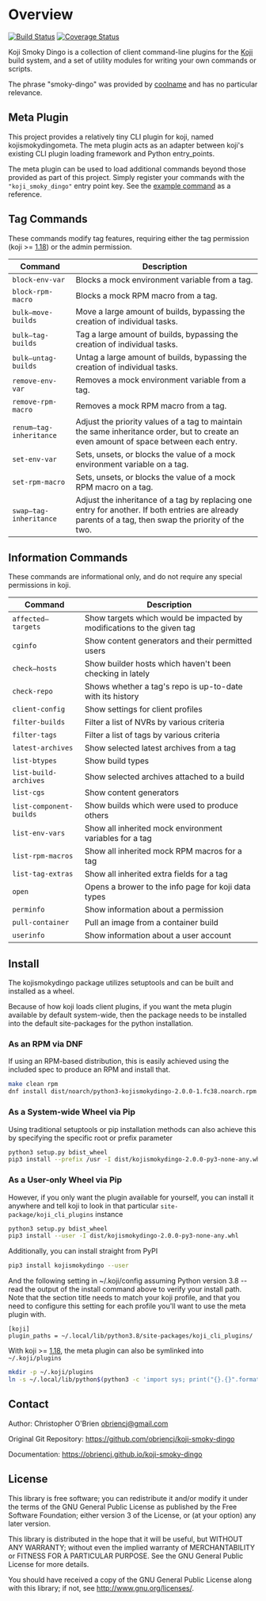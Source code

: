 # Overview

[![Build Status](https://github.com/obriencj/koji-smoky-dingo/actions/workflows/tox.yml/badge.svg?branch=master)](https://github.com/obriencj/koji-smoky-dingo/actions/workflows/tox.yml)
[![Coverage Status](https://coveralls.io/repos/obriencj/koji-smoky-dingo/badge.svg?branch=master)](https://coveralls.io/r/obriencj/koji-smoky-dingo)

Koji Smoky Dingo is a collection of client command-line plugins for
the [Koji] build system, and a set of utility modules for writing your
own commands or scripts.

[koji]: https://pagure.io/koji

The phrase "smoky-dingo" was provided by [coolname] and has no
particular relevance.

[coolname]: https://pypi.org/project/coolname/


## Meta Plugin

This project provides a relatively tiny CLI plugin for koji, named
kojismokydingometa. The meta plugin acts as an adapter between koji's
existing CLI plugin loading framework and Python entry_points.

The meta plugin can be used to load additional commands beyond those
provided as part of this project. Simply register your commands with
the `"koji_smoky_dingo"` entry point key. See the [example command]
as a reference.

[example command]: https://github.com/obriencj/koji-smoky-dingo/blob/master/examples/command/


## Tag Commands

These commands modify tag features, requiring either the tag
permission (koji >= [1.18]) or the admin permission.

| Command | Description |
|---------|-------------|
|`block-env-var` |Blocks a mock environment variable from a tag. |
|`block-rpm-macro` |Blocks a mock RPM macro from a tag. |
|`bulk—move-builds` |Move a large amount of builds, bypassing the creation of individual tasks. |
|`bulk—tag-builds` |Tag a large amount of builds, bypassing the creation of individual tasks. |
|`bulk—untag-builds` |Untag a large amount of builds, bypassing the creation of individual tasks. |
|`remove-env-var` |Removes a mock environment variable from a tag. |
|`remove-rpm-macro` |Removes a mock RPM macro from a tag. |
|`renum—tag-inheritance` |Adjust the priority values of a tag to maintain the same inheritance order, but to create an even amount of space between each entry. |
|`set-env-var` |Sets, unsets, or blocks the value of a mock environment variable on a tag. |
|`set-rpm-macro` |Sets, unsets, or blocks the value of a mock RPM macro on a tag. |
|`swap—tag-inheritance` |Adjust the inheritance of a tag by replacing one entry for another. If both entries are already parents of a tag, then swap the priority of the two. |


## Information Commands

These commands are informational only, and do not require any special
permissions in koji.

| Command | Description |
|---------|-------------|
|`affected—targets` |Show targets which would be impacted by modifications to the given tag |
|`cginfo` |Show content generators and their permitted users |
|`check—hosts` |Show builder hosts which haven't been checking in lately |
|`check-repo` |Shows whether a tag's repo is up-to-date with its history |
|`client-config` |Show settings for client profiles |
|`filter-builds` |Filter a list of NVRs by various criteria |
|`filter-tags` |Filter a list of tags by various criteria |
|`latest-archives` |Show selected latest archives from a tag |
|`list-btypes` |Show build types |
|`list-build-archives` |Show selected archives attached to a build |
|`list-cgs` |Show content generators |
|`list-component-builds` |Show builds which were used to produce others |
|`list-env-vars` |Show all inherited mock environment variables for a tag |
|`list-rpm-macros` |Show all inherited mock RPM macros for a tag |
|`list-tag-extras` |Show all inherited extra fields for a tag |
|`open` |Opens a brower to the info page for koji data types |
|`perminfo` |Show information about a permission |
|`pull-container` |Pull an image from a container build |
|`userinfo` |Show information about a user account |


## Install

The kojismokydingo package utilizes setuptools and can be built and
installed as a wheel.

Because of how koji loads client plugins, if you want the meta plugin
available by default system-wide, then the package needs to be
installed into the default site-packages for the python
installation.


### As an RPM via DNF

If using an RPM-based distribution, this is easily achieved using the
included spec to produce an RPM and install that.

```bash
make clean rpm
dnf install dist/noarch/python3-kojismokydingo-2.0.0-1.fc38.noarch.rpm
```


### As a System-wide Wheel via Pip

Using traditional setuptools or pip installation methods can also
achieve this by specifying the specific root or prefix parameter

```bash
python3 setup.py bdist_wheel
pip3 install --prefix /usr -I dist/kojismokydingo-2.0.0-py3-none-any.whl
```


### As a User-only Wheel via Pip

However, if you only want the plugin available for yourself, you can
install it anywhere and tell koji to look in that particular
`site-package/koji_cli_plugins` instance

```bash
python3 setup.py bdist_wheel
pip3 install --user -I dist/kojismokydingo-2.0.0-py3-none-any.whl
```

Additionally, you can install straight from PyPI

```bash
pip3 install kojismokydingo --user
```

And the following setting in ~/.koji/config assuming Python version
3.8 -- read the output of the install command above to verify your
install path. Note that the section title needs to match your koji
profile, and that you need to configure this setting for each profile
you'll want to use the meta plugin with.

```
[koji]
plugin_paths = ~/.local/lib/python3.8/site-packages/koji_cli_plugins/
```

With koji >= [1.18], the meta plugin can also be symlinked into
`~/.koji/plugins`

[1.18]: https://docs.pagure.org/koji/release_notes/release_notes_1.18/

```bash
mkdir -p ~/.koji/plugins
ln -s ~/.local/lib/python$(python3 -c 'import sys; print("{}.{}".format(*sys.version_info))')/site-packages/koji_cli_plugins/kojismokydingometa.py ~/.koji/plugins
```


## Contact

Author: Christopher O'Brien  <obriencj@gmail.com>

Original Git Repository: <https://github.com/obriencj/koji-smoky-dingo>

Documentation: <https://obriencj.github.io/koji-smoky-dingo>


## License

This library is free software; you can redistribute it and/or modify
it under the terms of the GNU General Public License as published by
the Free Software Foundation; either version 3 of the License, or (at
your option) any later version.

This library is distributed in the hope that it will be useful, but
WITHOUT ANY WARRANTY; without even the implied warranty of
MERCHANTABILITY or FITNESS FOR A PARTICULAR PURPOSE.  See the GNU
General Public License for more details.

You should have received a copy of the GNU General Public License
along with this library; if not, see <http://www.gnu.org/licenses/>.
